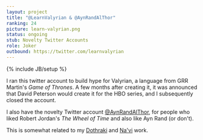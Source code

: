 ```yaml
---
layout: project
title: "@LearnValyrian & @AynRandAlThor"
ranking: 24
picture: learn-valyrian.png
status: ongoing
stub: Novelty Twitter Accounts
role: Joker
outbound: https://twitter.com/learnvalyrian
---
```

{% include JB/setup %}

I ran this twitter account to build hype for Valyrian, a language from GRR Martin's _Game of Thrones_. A few months after creating it, it was announced that David Peterson would create it for the HBO series, and I subsequently closed the account.

I also have the novelty Twitter account [@AynRandAlThor](https://twitter.com/AynRandAlThor), for people who liked Robert Jordan's _The Wheel of Time_ and also like Ayn Rand (or don't).

This is somewhat related to my [Dothraki](../dothraki) and [Na'vi](../learn-navi) work.